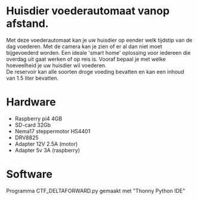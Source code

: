 # Huisdier voederautomaat vanop afstand.

Met deze voederautomaat kan je uw huisdier op eender welk tijdstip van de dag voederen.
Met de camera kan je zien of er al dan niet moet bijgevoederd worden.
Een ideale 'smart home' oplossing voor iedereen die overdag uit gaat werken of op reis is.
Vooraf bepaal je met welke hoeveelheid je uw huisdier wil voederen.  
De reservoir kan alle soorten droge voeding bevatten en kan een inhoud van 1.5 liter bevatten.

# Hardware

- Raspberry pi4 4GB
- SD-card 32Gb
- Nema17 steppermotor HS4401
- DRV8825
- Adapter 12V 2.5A (motor)
- Adapter 5v 3A (raspberry)

# Software

Programma CTF_DELTAFORWARD.py gemaakt met "Thonny Python IDE"



